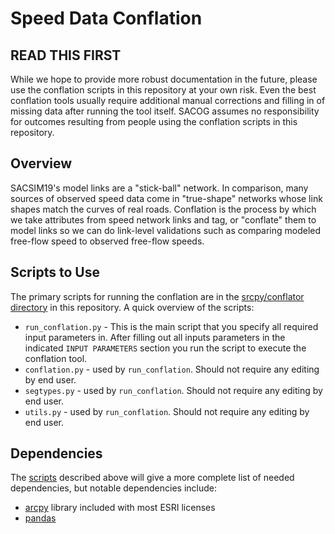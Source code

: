 # Speed Data Conflation

## READ THIS FIRST

While we hope to provide more robust documentation in the future, please use the conflation scripts in this repository at your own risk. Even the best conflation tools usually require additional manual corrections and filling in of missing data after running the tool itself. SACOG assumes no responsibility for outcomes resulting from people using the conflation scripts in this repository.



## Overview

SACSIM19's model links are a "stick-ball" network. In comparison, many sources of observed speed data come in "true-shape" networks whose link shapes match the curves of real roads. Conflation is the process by which we take attributes from speed network links and tag, or "conflate" them to model links so we can do link-level validations such as comparing modeled free-flow speed to observed free-flow speeds.

## Scripts to Use

The primary scripts for running the conflation are in the [srcpy/conflator directory](https://github.com/SACOG/SACSIM19/tree/main/model_network/npmrds_conflation/srcpy/conflator) in this repository. A quick overview of the scripts:

* `run_conflation.py` - This is the main script that you specify all required input parameters in. After filling out all inputs parameters in the indicated `INPUT PARAMETERS` section you run the script to execute the conflation tool.
* `conflation.py` - used by `run_conflation`. Should not require any editing by end user.
* `segtypes.py` - used by `run_conflation`. Should not require any editing by end user.
* `utils.py` - used by `run_conflation`. Should not require any editing by end user.

## Dependencies

The [scripts](#Scripts-to-Use) described above will give a more complete list of needed dependencies, but notable dependencies include:

* [arcpy](https://pro.arcgis.com/en/pro-app/latest/arcpy/get-started/what-is-arcpy-.htm) library included with most ESRI licenses
* [pandas](https://pandas.pydata.org/)



